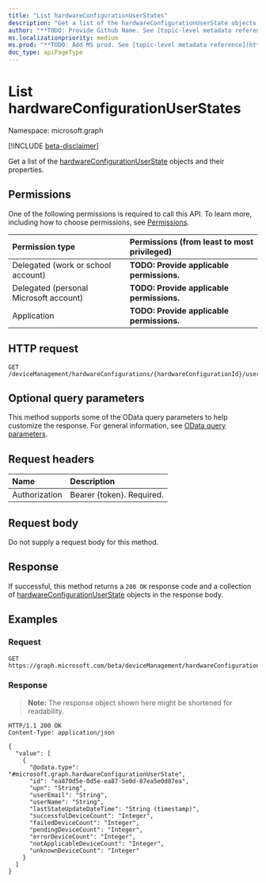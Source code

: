 ```yaml
---
title: "List hardwareConfigurationUserStates"
description: "Get a list of the hardwareConfigurationUserState objects and their properties."
author: "**TODO: Provide Github Name. See [topic-level metadata reference](https://msgo.azurewebsites.net/add/document/guidelines/metadata.html#topic-level-metadata)**"
ms.localizationpriority: medium
ms.prod: "**TODO: Add MS prod. See [topic-level metadata reference](https://msgo.azurewebsites.net/add/document/guidelines/metadata.html#topic-level-metadata)**"
doc_type: apiPageType
---
```


# List hardwareConfigurationUserStates
Namespace: microsoft.graph

[!INCLUDE [beta-disclaimer](../../includes/beta-disclaimer.md)]

Get a list of the [hardwareConfigurationUserState](../resources/intune-hardwareconfigurationuserstate.md) objects and their properties.

## Permissions
One of the following permissions is required to call this API. To learn more, including how to choose permissions, see [Permissions](/graph/permissions-reference).

|Permission type|Permissions (from least to most privileged)|
|:---|:---|
|Delegated (work or school account)|**TODO: Provide applicable permissions.**|
|Delegated (personal Microsoft account)|**TODO: Provide applicable permissions.**|
|Application|**TODO: Provide applicable permissions.**|

## HTTP request

<!-- {
  "blockType": "ignored"
}
-->
``` http
GET /deviceManagement/hardwareConfigurations/{hardwareConfigurationId}/userRunStates
```

## Optional query parameters
This method supports some of the OData query parameters to help customize the response. For general information, see [OData query parameters](/graph/query-parameters).

## Request headers
|Name|Description|
|:---|:---|
|Authorization|Bearer {token}. Required.|

## Request body
Do not supply a request body for this method.

## Response

If successful, this method returns a `200 OK` response code and a collection of [hardwareConfigurationUserState](../resources/hardwareconfigurationuserstate.md) objects in the response body.

## Examples

### Request
<!-- {
  "blockType": "request",
  "name": "list_hardwareconfigurationuserstate"
}
-->
``` http
GET https://graph.microsoft.com/beta/deviceManagement/hardwareConfigurations/{hardwareConfigurationId}/userRunStates
```


### Response
>**Note:** The response object shown here might be shortened for readability.
<!-- {
  "blockType": "response",
  "truncated": true,
  "@odata.type": "Collection(microsoft.graph.hardwareConfigurationUserState)"
}
-->
``` http
HTTP/1.1 200 OK
Content-Type: application/json

{
  "value": [
    {
      "@odata.type": "#microsoft.graph.hardwareConfigurationUserState",
      "id": "ea870d5e-0d5e-ea87-5e0d-87ea5e0d87ea",
      "upn": "String",
      "userEmail": "String",
      "userName": "String",
      "lastStateUpdateDateTime": "String (timestamp)",
      "successfulDeviceCount": "Integer",
      "failedDeviceCount": "Integer",
      "pendingDeviceCount": "Integer",
      "errorDeviceCount": "Integer",
      "notApplicableDeviceCount": "Integer",
      "unknownDeviceCount": "Integer"
    }
  ]
}
```

